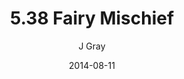 ---
title: '5.38 Fairy Mischief'
alt: 'Mysteries of the Arcana'
date: '2014-08-11'
author: 'J Gray'
artist: 'Keira'
chapter: '5 Inn Trouble'
filler: false
---